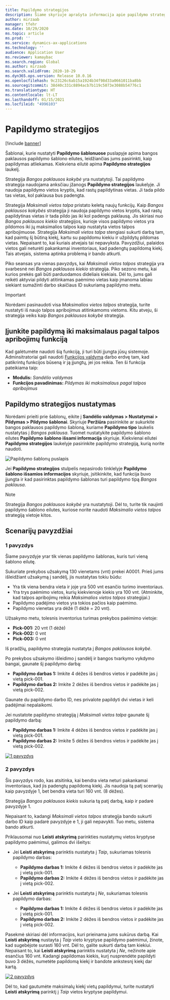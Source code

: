 ```yaml
---
title: Papildymo strategijos
description: Šiame skyriuje aprašyta informacija apie papildymo strategijas ir paaiškinta, kaip galite naudoti papildymo strategijos laukelį bangos paklausos papildymo šablono eilutės siekiant pasirinkti, kaip atliekamas papildymas.
author: mirzaab
manager: tfehr
ms.date: 10/29/2020
ms.topic: article
ms.prod: ''
ms.service: dynamics-ax-applications
ms.technology: ''
audience: Application User
ms.reviewer: kamaybac
ms.search.region: Global
ms.author: mirzaab
ms.search.validFrom: 2020-10-29
ms.dyn365.ops.version: Release 10.0.16
ms.openlocfilehash: 9c23126c6ab15a1924b34f98d33a0661011ba8bb
ms.sourcegitcommit: 38d40c331c8894acb7b119c5073e3088b54776c1
ms.translationtype: HT
ms.contentlocale: lt-LT
ms.lasthandoff: 01/15/2021
ms.locfileid: "4996103"
---
```

# <a name="replenishment-strategies"></a>Papildymo strategijos

[!include [banner](../includes/banner.md)]

Šablonai, kurie nustatyti **Papildymo šablonuose** puslapyje apima bangos paklausos papildymo šablono eilutes, leidžiančias jums pasirinkti, kaip papildymas atliekamas. Kiekviena eilutė apima **Papildymo strategijos** laukelį.

Strategija *Bangos paklausos kokybė* yra nustatytoji. Tai papildymo strategija naudojama anksčiau įžanogs **Papildymo strategijos** laukelyje. Ji naudoja papildymo vietos kryptis, kad rastų papildytinas vietas. Ji tada pildo tas vietas, kol paklausa bus padengta.

Strategija *Maksimali vietos talpa* pristato keletą naujų funkcijų. Kaip *Bangos paklausos kokybės* strategija ji naudoja papildymo vietos kryptis, kad rastų papildytinas vietas ir tada pildo jas iki kol padengs paklausą. Jis skiriasi nuo *Bangos paklausos kiekio* strategijos, kurioje visos papildymo vietos yra pildomos iki jų maksimalios talpos kaip nustatyta vietos talpos apribojimuose. Strategija *Maksimali vietos talpa* stengiasi sukurti darbą tam, kad paimtų šį būtiną kiekį, kartu su papildomu kiekiu ir užpildytų pildomas vietas. Nepaisant to, kai kuriais atvejais tai nepavyksta. Pavyzdžiui, palaidos vietos gali neturėti pakankamai inventoriaus, kad padengtų papildomą kiekį. Tais atvejais, sistema aptinka problemą ir bando atkurti.

Piko seansas yra vienas pavyzdys, kai *Maksimali vietos talpos* strategija yra svarbesnė nei *Bangos paklausos kiekio* strategija. Piko sezono metu, kai kurios prekės gali būti parduodamos dideliais kiekiais. Dėl to, jums gali reikėti aktyviai pildyti atitinkamas paėmimo vietas kaip įmanoma labiau siekiant sumažinti darbo skaičiaus ID sukuriamą papildymo metu.

> [!IMPORTANT]
> Norėdami pasinaudoti visa *Maksimalios vietos talpos* strategija, turite nustatyti iš naujo talpos apribojimus atitinkamoms vietoms. Kitu atveju, ši strategija veiks kaip *Bangos paklausos kokybė* strategija.

## <a name="turn-on-the-replenish-to-max-based-on-stocking-limits-feature"></a>Įjunkite papildymą iki maksimalaus pagal talpos apribojimų funkciją

Kad galėtumėte naudoti šią funkciją, ji turi būti įjungta jūsų sistemoje. Adminsitratoriai gali naudoti [Funkcijos valdymą](../../fin-ops-core/fin-ops/get-started/feature-management/feature-management-overview.md) darbo erdvę tam, kad patikrintų funkcijos būseną ir ją įjungtų, jei jos reikia. Ten ši funkcija pateikiama taip:

- **Modulis:** *Sandėlio valdymas*
- **Funkcijos pavadinimas:** *Pildymas iki maksimalaus pagal talpos apribojimus*

## <a name="set-up-replenishment-strategies"></a>Papildymo strategijos nustatymas

Norėdami prieiti prie šablonų, eikite į **Sandėlio valdymas \> Nustatymai \> Pildymas \> Pildymo šablonai**. Skyriuje **Peržiūra** pasirinkite ar sukurkite bangos paklausos papildymo šabloną, kuriame **Papildymo tipo** laukelis nustatytas į *Bangos paklausa*. Tuomet nustatykite papildymo šablono eilutes **Papildymo šablono išsami informacija** skyriuje. Kiekvienai eilutei **Papildymo strategijos** laukelyje pasirinkite papildymo strategiją, kurią norite naudoti.

![Papildymo šablonų puslapis](media/ReplenTempWaveDmdMaxLocCap.png "Papildymo šablonų puslapis")

Jei **Papildymo strategijos** stulpelis nepasirodo tinklelyje **Papildymo šablono išsamios informacijos** skyriuje, įsitikinkite, kad funkcija buvo įjungta ir kad pasirinktas papildymo šablonas turi papildymo tipą *Bangos paklausa*.

> [!NOTE]
> Strategija *Bangos paklausos kokybė* yra nustatytoji. Dėl to, turite tik naujinti papildymo šablono eilutes, kuriose norite naudoti *Maksimalio vietos talpos* strategiją vietoje kitos.

## <a name="example-scenarios"></a>Scenarijų pavyzdžiai

### <a name="example-1"></a>1 pavyzdys

Šiame pavyzdyje yrar tik vienas papildymo šablonas, kuris turi vieną šablono eilutę.

Sukuriate prekybos užsakymą 130 vienetams (vnt) prekei A0001. Prieš jums išleidžiant užsakymą į sandėlį, jis nustatytas tokiu būdu:

- Yra tik viena bendra vieta ir joje yra 500 vnt esančio turimo inventoriaus.
- Yra trys paėmimo vietos, kurių kiekvienoje kiekis yra 100 vnt. (Atminkite, kad talpos apribojimų reikia *Maksimalios vietos talpos* strategijai.)
- Papildymo padėjimo vietos yra tokios pačios kaip paėmimo.
- Papildymo vienetas yra dėžė (1 dėžė = 20 vnt).

Užsakymo metu, tolesnis inventorius turimas prekybos paėimimo vietoje:

- **Pick-001:** 20 vnt (1 dėžė)
- **Pick-002:** 0 vnt
- **Pick-003:** 0 vnt

Iš pradžių, papildymo strategija nustatyta į *Bangos paklausos kokybė*.

Po prekybos užsakymo išleidimo į sandėlį ir bangos tvarkymo vykdymo bangai, gaunate šį papildymo darbą:

- **Papildymo darbas 1:** Imkite 4 dėžes iš bendros vietos ir padėkite jas į vietą pick-001.
- **Papildymo darbas 2:** Imkite 2 dėžes iš bendros vietos ir padėkite jas į vietą pick-002.

Gaunate du papildymo darbo ID, nes privalote papildyti dvi vietas ir keli padėjimai nepalaikomi.

Jei nustatote papildymo strategiją į *Maksimali vietos talpa* gaunate šį papildymo darbą:

- **Papildymo darbas 1:** Imkite 4 dėžes iš bendros vietos ir padėkite jas į vietą pick-001.
- **Papildymo darbas 2:** Imkite 5 dėžes iš bendros vietos ir padėkite jas į vietą pick-002.

[![1 pavyzdys](media/ReplenTemp_example_1.png "1 pavyzdys")](media/ReplenTemp_example_1_large.png)

### <a name="example-2"></a>2 pavyzdys

Šis pavyzdys rodo, kas atsitinka, kai bendra vieta neturi pakankamai inventoriaus, kad jis padengtų papildomą kiekį. Jis naudoja tą patį scenarijų kaip pavyzdyje 1, bet bendra vieta turi 160 vnt. (8 dėžes).

Strategija *Bangos paklausos kiekis* sukuria tą patį darbą, kaip ir padarė pavyzdyje 1.

Nepaisant to, kadangi *Maksimali vietos talpos* strategija bando sukurti darbo ID kaip padarė pavyzdyje e 1, ji gali nepavykti. Tuo metu, sistema bando atkurti.

Priklausomai nuo **Leisti atskyrimą** parinkties nustatymų vietos kryptyse papildymo paėmimui, galimos dvi išeitys:

- Jei **Leisti atskyrimą** parinktis nustatyta į *Taip*, sukuriamas tolesnis papildymo darbas:

    - **Papildymo darbas 1:** Imkite 4 dėžes iš bendros vietos ir padėkite jas į vietą pick-001.
    - **Papildymo darbas 2:** Imkite 4 dėžes iš bendros vietos ir padėkite jas į vietą pick-002.

- Jei **Leisti atskyrimą** parinktis nustatyta į *Ne*, sukuriamas tolesnis papildymo darbas:

    - **Papildymo darbas 1:** Imkite 4 dėžes iš bendros vietos ir padėkite jas į vietą pick-001.
    - **Papildymo darbas 2:** Imkite 2 dėžes iš bendros vietos ir padėkite jas į vietą pick-002.

Pasekmė skiriasi dėl informacijos, kuri prieinama jums sukūrus darbą. Kai **Leisti atskyrimą** nustayta į *Taip* vieto kryptyse papildymo paėmimui, žinote, kad sugebėjote surasti 160 vnt. Dėl to, galite sukurti darbą tam kiekiui. Nepaisant to, kai **Leisti atskyrimą** parinktis nustatyta į *Ne*, nežinote apie esančius 160 vnt. Kadangi papildomas kiekis, kurį nusprendėte papildyti buvo 3 dėžės, numetėte papildomą kiekį ir bandote ankstesnį kiekį dar kartą.

[![2 pavyzdys](media/ReplenTemp_example_2.png "2 pavyzdys")](media/ReplenTemp_example_2_large.png)

Dėl to, kad gautumėte maksimalų kiekį vietų papildymui, turite nustatyti **Leisti atskyrimą** parinktį į *Taip* vietos kryptyse papildymui.
